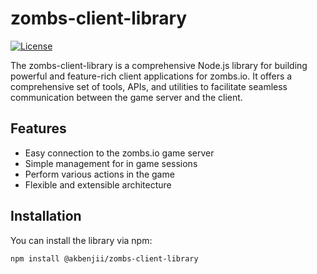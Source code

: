 # zombs-client-library

[![License](https://img.shields.io/badge/license-MIT-blue.svg)](https://github.com/your-username/zombs-client-library/blob/main/LICENSE)

The zombs-client-library is a comprehensive Node.js library for building powerful and feature-rich client applications
for zombs.io. It offers a comprehensive set of tools, APIs, and utilities to facilitate seamless communication between
the game server and the client.

## Features

- Easy connection to the zombs.io game server
- Simple management for in game sessions
- Perform various actions in the game
- Flexible and extensible architecture

## Installation

You can install the library via npm:

```shell
npm install @akbenjii/zombs-client-library
```
